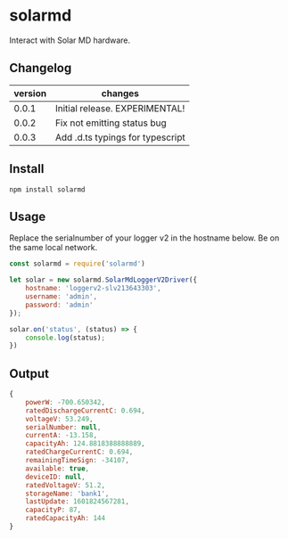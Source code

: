 # solarmd
Interact with Solar MD hardware.

## Changelog

| version | changes 
|---------|--------------------------------
| 0.0.1   | Initial release. EXPERIMENTAL! 
| 0.0.2   | Fix not emitting status bug   
| 0.0.3   | Add .d.ts typings for typescript   

## Install

```
npm install solarmd
```

## Usage

Replace the serialnumber of your logger v2 in the hostname below. Be on the same local network.

```js
const solarmd = require('solarmd')

let solar = new solarmd.SolarMdLoggerV2Driver({
    hostname: 'loggerv2-slv213643303',
    username: 'admin',
    password: 'admin'
});

solar.on('status', (status) => {
    console.log(status);
})
```

## Output


```js
{
    powerW: -700.650342,
    ratedDischargeCurrentC: 0.694,
    voltageV: 53.249,
    serialNumber: null,
    currentA: -13.158,
    capacityAh: 124.8818388888889,
    ratedChargeCurrentC: 0.694,
    remainingTimeSign: -34107,
    available: true,
    deviceID: null,
    ratedVoltageV: 51.2,
    storageName: 'bank1',
    lastUpdate: 1601824567281,
    capacityP: 87,
    ratedCapacityAh: 144
}
```
